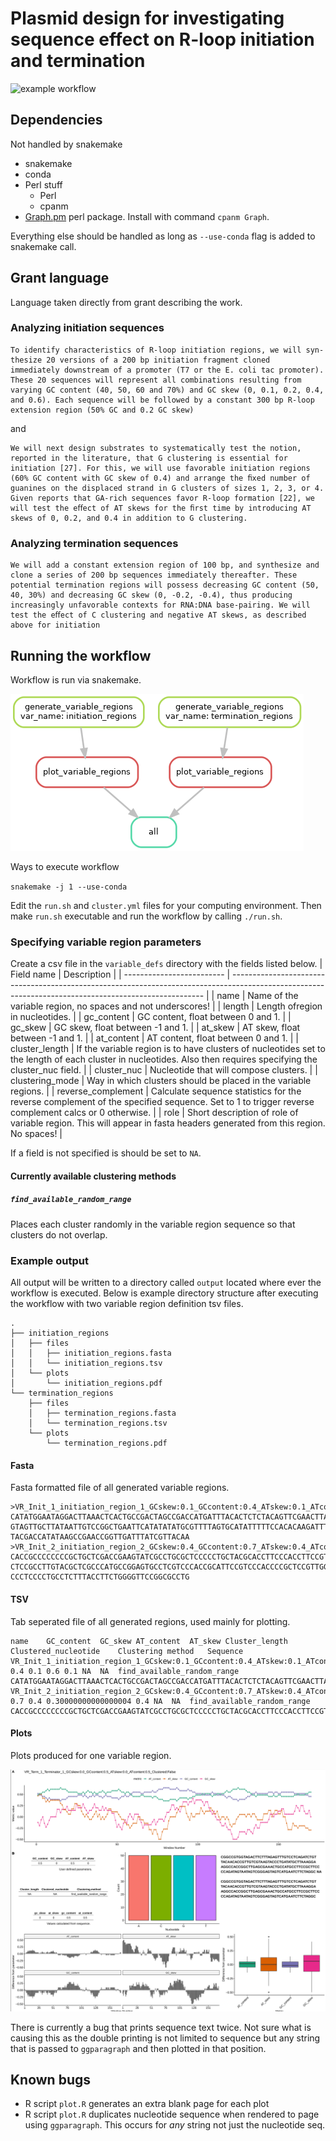 # Plasmid design for investigating sequence effect on R-loop initiation and termination

![example workflow](https://github.com/ethanholleman/plasmid-design/actions/workflows/tests.yml/badge.svg)


## Dependencies

Not handled by snakemake
- snakemake
- conda 
- Perl stuff
  - Perl
  - cpanm
- [Graph.pm](https://metacpan.org/dist/Graph/view/lib/Graph.pod) perl package.
Install with command `cpanm Graph`. 

Everything else should be handled as long as `--use-conda` flag is added to
snakemake call. 

## Grant language

Language taken directly from grant describing the work.

### Analyzing initiation sequences

```
To identify characteristics of R-loop initiation regions, we will syn-thesize 20 versions of a 200 bp initiation fragment cloned
immediately downstream of a promoter (T7 or the E. coli tac promoter). These 20 sequences will represent all combinations resulting from varying GC content (40, 50, 60 and 70%) and GC skew (0, 0.1, 0.2, 0.4, and 0.6). Each sequence will be followed by a constant 300 bp R-loop extension region (50% GC and 0.2 GC skew)
```

and


```
We will next design substrates to systematically test the notion, reported in the literature, that G clustering is essential for initiation [27]. For this, we will use favorable initiation regions (60% GC content with GC skew of 0.4) and arrange the ﬁxed number of guanines on the displaced strand in G clusters of sizes 1, 2, 3, or 4. Given reports that GA-rich sequences favor R-loop formation [22], we will test the eﬀect of AT skews for the ﬁrst time by introducing AT skews of 0, 0.2, and 0.4 in addition to G clustering.
```

### Analyzing termination sequences

```
We will add a constant extension region of 100 bp, and synthesize and clone a series of 200 bp sequences immediately thereafter. These potential termination regions will possess decreasing GC content (50, 40, 30%) and decreasing GC skew (0, -0.2, -0.4), thus producing increasingly unfavorable contexts for RNA:DNA base-pairing. We will test the eﬀect of C clustering and negative AT skews, as described above for initiation
```

## Running the workflow

Workflow is run via snakemake.

![](resources/dag.png)

Ways to execute workflow

`snakemake -j 1 --use-conda`

Edit the `run.sh` and `cluster.yml` files for your computing environment.
Then make `run.sh` executable and run the workflow by calling `./run.sh`.

### Specifying variable region parameters

Create a csv file in the `variable_defs` directory with the fields listed below.
| Field name                |       Description                                                                                                                                       |
| ------------------------- | -----------------------------------------------------------------------------------------------------------------------------------------------------   |
| name                      | Name of the variable region, no spaces and not underscores!                                                                                                                 |
| length                    | Length ofregion in nucleotides.  |
| gc_content                | GC content, float between 0 and 1. |
| gc_skew                   | GC skew, float between -1 and 1. |
| at_skew                   | AT skew, float between -1 and 1. |
| at_content                | AT content, float between 0 and 1. |
| cluster_length            | If the variable region is to have clusters of nucleotides set to the length of each cluster in nucleotides. Also then requires specifying the cluster_nuc field. |
| cluster_nuc               | Nucleotide that will compose clusters. |
| clustering_mode           | Way in which clusters should be placed in the variable regions.  |
| reverse_complement        | Calculate sequence statistics for the reverse complement of the specified sequence. Set to 1 to trigger reverse complement calcs or 0 otherwise. |
| role                      | Short description of role of variable region. This will appear in fasta headers generated from this region. No spaces!                                  |

If a field is not specified is should be set to `NA`.

#### Currently available clustering methods

##### `find_available_random_range`

Places each cluster randomly in the variable region sequence so that clusters
do not overlap.

### Example output

All output will be written to a directory called `output` located
where ever the workflow is executed. Below is example directory structure
after executing the workflow with two variable region definition tsv files.

```
.
├── initiation_regions
│   ├── files
│   │   ├── initiation_regions.fasta
│   │   └── initiation_regions.tsv
│   └── plots
│       └── initiation_regions.pdf
└── termination_regions
    ├── files
    │   ├── termination_regions.fasta
    │   └── termination_regions.tsv
    └── plots
        └── termination_regions.pdf
```

#### Fasta

Fasta formatted file of all generated variable regions.

```
>VR_Init_1_initiation_region_1_GCskew:0.1_GCcontent:0.4_ATskew:0.1_ATcontent:0.6_Clustered:False
CATATGGAATAGGACTTAAACTCACTGCCGACTAGCCGACCATGATTTACACTCTCTACAGTTCGAACTTACGGGGTCCT
GTAGTTGCTTATAATTGTCCGGCTGAATTCATATATATGCGTTTTAGTGCATATTTTTCCACACAAGATTTCTCGTAGTT
TACGACCATATAAGCCGAACCGGTTGATTTATCGTTACAA
>VR_Init_2_initiation_region_2_GCskew:0.4_GCcontent:0.7_ATskew:0.4_ATcontent:0.30000000000000004_Clustered:False
CACCGCCCCCCCCGCTGCTCGACCGAAGTATCGCCTGCGCTCCCCCTGCTACGCACCTTCCCACCTTCCGTGCGCAATCG
CTCCGCCTTGTACGCTCGCCCATGCCGGAGTGCCTCGTCCCACCGCATTCCGTCCCACCCCGCTCCGTTGGGCTCGCCAC
CCCTCCCCTGCCTCTTTACCTTCTGGGGTTCCGGCGCCTG
```

#### TSV

Tab seperated file of all generated regions, used mainly for plotting.

```
name	GC_content	GC_skew	AT_content	AT_skew	Cluster_length	Clustered_nucleotide	Clustering method	Sequence
VR_Init_1_initiation_region_1_GCskew:0.1_GCcontent:0.4_ATskew:0.1_ATcontent:0.6_Clustered:False	0.4	0.1	0.6	0.1	NA	NA	find_available_random_range	CATATGGAATAGGACTTAAACTCACTGCCGACTAGCCGACCATGATTTACACTCTCTACAGTTCGAACTTACGGGGTCCTGTAGTTGCTTATAATTGTCCGGCTGAATTCATATATATGCGTTTTAGTGCATATTTTTCCACACAAGATTTCTCGTAGTTTACGACCATATAAGCCGAACCGGTTGATTTATCGTTACAA
VR_Init_2_initiation_region_2_GCskew:0.4_GCcontent:0.7_ATskew:0.4_ATcontent:0.30000000000000004_Clustered:False	0.7	0.4	0.30000000000000004	0.4	NA	NA	find_available_random_range	CACCGCCCCCCCCGCTGCTCGACCGAAGTATCGCCTGCGCTCCCCCTGCTACGCACCTTCCCACCTTCCGTGCGCAATCGCTCCGCCTTGTACGCTCGCCCATGCCGGAGTGCCTCGTCCCACCGCATTCCGTCCCACCCCGCTCCGTTGGGCTCGCCACCCCTCCCCTGCCTCTTTACCTTCTGGGGTTCCGGCGCCTG
```

#### Plots

Plots produced for one variable region.

![](resources/plot.png)

There is currently a bug that prints sequence text twice. Not sure what is
causing this as the double printing is not limited to sequence
but any string that is passed to `ggparagraph` and then plotted
in that position.

## Known bugs

- R script `plot.R` generates an extra blank page for each plot
- R script `plot.R` duplicates nucleotide sequence when rendered to page
  using `ggparagraph`. This occurs for *any* string not just the nucleotide seq. 